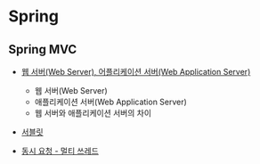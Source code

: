 # Spring

## Spring MVC

- [웹 서버(Web Server), 어플리케이션 서버(Web Application Server)](spring-mvc/docs/_1.md)
    - 웹 서버(Web Server)
    - 애플리케이션 서버(Web Application Server)
    - 웹 서버와 애플리케이션 서버의 차이
    
- [서블릿](spring-mvc/docs/_2.md)

- [동시 요청 - 멀티 쓰레드](spring-mvc/docs/_3.md)
